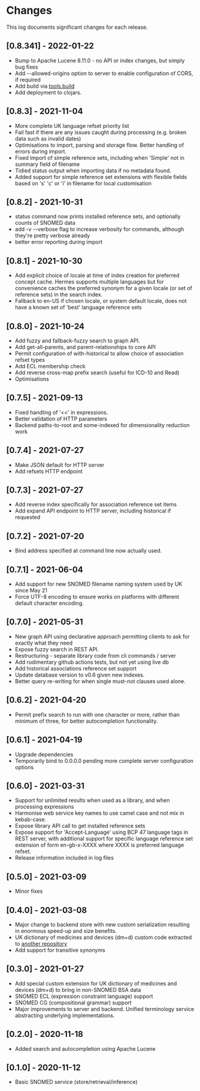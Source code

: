 # Changes

This log documents significant changes for each release.

## [0.8.341] - 2022-01-22

* Bump to Apache Lucene 8.11.0 - no API or index changes, but simply bug fixes
* Add --allowed-origins option to server to enable configuration of CORS, if required
* Add build via [tools.build](https://github.com/clojure/tools.build)
* Add deployment to clojars.

## [0.8.3] - 2021-11-04

* More complete UK language refset priority list
* Fail fast if there are any issues caught during processing (e.g. broken data such as invalid dates)
* Optimisations to import, parsing and storage flow. Better handling of errors during import.
* Fixed import of simple reference sets, including when 'Simple' not in summary field of filename
* Tidied status output when importing data if no metadata found.
* Added support for simple reference set extensions with flexible fields based on 's' 'c' or 'i' in filename for local customisation

## [0.8.2] - 2021-10-31

* status command now prints installed reference sets, and optionally counts of SNOMED data
* add -v --verbose flag to increase verbosity for commands, although they're pretty verbose already
* better error reporting during import 


## [0.8.1] - 2021-10-30

* Add explicit choice of locale at time of index creation for preferred concept cache. Hermes supports multiple languages but for convenience caches the preferred synonym for a given locale (or set of reference sets) in the search index.
* Fallback to en-US if chosen locale, or system default locale, does not have a known set of 'best' language reference sets

## [0.8.0] - 2021-10-24

* Add fuzzy and fallback-fuzzy search to graph API.
* Add get-all-parents, and parent-relationships to core API
* Permit configuration of with-historical to allow choice of association refset types
* Add ECL membership check
* Add reverse cross-map prefix search (useful for ICD-10 and Read)
* Optimisations

## [0.7.5] - 2021-09-13

* Fixed handling of '<<' in expressions.
* Better validation of HTTP parameters
* Backend paths-to-root and some-indexed for dimensionality reduction work

## [0.7.4] - 2021-07-27

* Make JSON default for HTTP server
* Add refsets HTTP endpoint 

## [0.7.3] - 2021-07-27

* Add reverse index specifically for association reference set items
* Add expand API endpoint to HTTP server, including historical if requested

## [0.7.2] - 2021-07-20

* Bind address specified at command line now actually used.

## [0.7.1] - 2021-06-04

* Add support for new SNOMED filename naming system used by UK since May 21
* Force UTF-8 encoding to ensure works on platforms with different default character encoding.

## [0.7.0] - 2021-05-31

* New graph API using declarative approach permitting clients to ask for exactly what they need
* Expose fuzzy search in REST API.
* Restructuring - separate library code from cli commands / server
* Add rudimentary github actions tests, but not yet using live db
* Add historical associations reference set support
* Update database version to v0.6 given new indexes.
* Better query re-writing for when single must-not clauses used alone. 

## [0.6.2] - 2021-04-20

* Permit prefix search to run with one character or more, rather than minimum of three, for better autocompletion functionality.

## [0.6.1] - 2021-04-19

* Upgrade dependencies
* Temporarily bind to 0.0.0.0 pending more complete server configuration options

## [0.6.0] - 2021-03-31

* Support for unlimited results when used as a library, and when processing expressions
* Harmonise web service key names to use camel case and not mix in kebab-case.
* Expose library API call to get installed reference sets
* Expose support for 'Accept-Language' using BCP 47 language tags in REST server, with additional support for specific language reference set extension of form en-gb-x-XXXX where XXXX is preferred language refset.  
* Release information included in log files

## [0.5.0] - 2021-03-09

* Minor fixes

## [0.4.0] - 2021-03-08

* Major change to backend store with new custom serialization resulting in enormous speed-up and size benefits.
* UK dictionary of medicines and devices (dm+d) custom code extracted to [another repository](https://github.com/wardle/dmd) 
* Add support for transitive synonyms

## [0.3.0] - 2021-01-27

* Add special custom extension for UK dictionary of medicines and devices (dm+d) to bring in non-SNOMED BSA data
* SNOMED ECL (expression constraint language) support
* SNOMED CG (compositional grammar) support  
* Major improvements to server and backend. Unified terminology service abstracting underlying implementations.

## [0.2.0] - 2020-11-18

* Added search and autocompletion using Apache Lucene

## [0.1.0] - 2020-11-12

* Basic SNOMED service (store/retrieval/inference)

